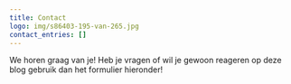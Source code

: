 ```yaml
---
title: Contact
logo: img/s86403-195-van-265.jpg
contact_entries: []
---
```

We horen graag van je! Heb je vragen of wil je gewoon reageren op deze blog gebruik dan het formulier hieronder!